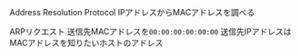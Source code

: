 Address Resolution Protocol
IPアドレスからMACアドレスを調べる

ARPリクエスト
	送信先MACアドレスを`00:00:00:00:00:00`
	送信先IPアドレスはMACアドレスを知りたいホストのアドレス
